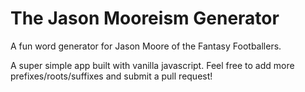# The Jason Mooreism Generator

A fun word generator for Jason Moore of the Fantasy Footballers. 

A super simple app built with vanilla javascript. Feel free to add more prefixes/roots/suffixes and submit a pull request!


